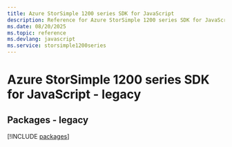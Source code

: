 ```yaml
---
title: Azure StorSimple 1200 series SDK for JavaScript
description: Reference for Azure StorSimple 1200 series SDK for JavaScript
ms.date: 08/20/2025
ms.topic: reference
ms.devlang: javascript
ms.service: storsimple1200series
---
```

# Azure StorSimple 1200 series SDK for JavaScript - legacy
## Packages - legacy
[!INCLUDE [packages](storsimple-1200-series-index.md)]
